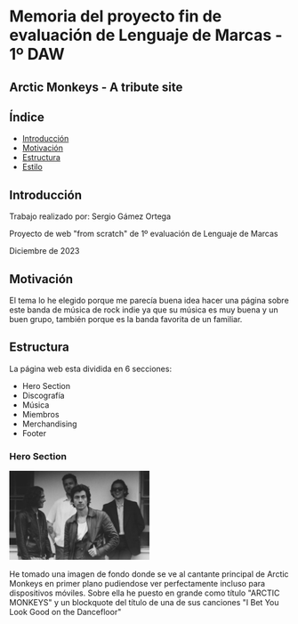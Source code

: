 <h1>Memoria del proyecto fin de evaluación de Lenguaje de Marcas - 1º DAW</h1>
<h2>Arctic Monkeys - A tribute site</h2>

<h2>Índice</h2>
  <ul>
    <li><a href="#introduccion">Introducción<a/></li>
    <li><a href="#motivacion">Motivación<a/></li>
    <li><a href="#estructura">Estructura<a/></li>
    <li><a href="#estilo">Estilo<a/></li>
  </ul>
      
<h2 id="introduccion">Introducción</h2>
<p>Trabajo realizado por: Sergio Gámez Ortega</p>  
<p>Proyecto de web "from scratch" de 1º evaluación de Lenguaje de Marcas</p>  
<p>Diciembre de 2023</p>  

<h2 id="motivacion">Motivación</h2>
<p>El tema lo he elegido porque me parecía buena idea hacer una página sobre este banda de música de rock indie ya que su música es muy buena y un buen grupo, también porque es la banda favorita de un familiar.</p>

<h2 id="estructura">Estructura</h2>
<p>La página web esta dividida en 6 secciones:</p>
<ul>
  <li>Hero Section</li>
  <li>Discografía</li>
  <li>Música</li>
  <li>Miembros</li>
  <li>Merchandising</li>
  <li>Footer</li>
</ul>

<h3>Hero Section</h3>
<img src="./readme-bm/hero.jpg" width="50%">
<p>He tomado una imagen de fondo donde se ve al cantante principal de Arctic Monkeys en primer plano pudiendose ver perfectamente incluso para dispositivos móviles. Sobre ella he puesto en grande como título "ARCTIC MONKEYS" y un blockquote del título de una de sus canciones "I Bet You Look Good on the Dancefloor"</p>
